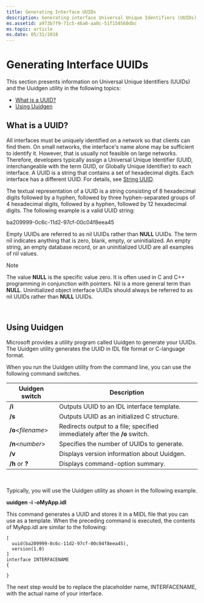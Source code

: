 ```yaml
---
title: Generating Interface UUIDs
description: Generating interface Universal Unique Identifiers (UUIDs) and using Uuidgen.
ms.assetid: a973b7f9-71c5-46a0-aa0c-51f150560dbc
ms.topic: article
ms.date: 05/31/2018
---
```


# Generating Interface UUIDs

This section presents information on Universal Unique Identifiers (UUIDs) and the Uuidgen utility in the following topics:

-   [What is a UUID?](#what-is-a-uuid)
-   [Using Uuidgen](#using-uuidgen)

## What is a UUID?

All interfaces must be uniquely identified on a network so that clients can find them. On small networks, the interface's name alone may be sufficient to identify it. However, that is usually not feasible on large networks. Therefore, developers typically assign a Universal Unique Identifier (UUID, interchangeable with the term GUID, or Globally Unique Identifier) to each interface. A UUID is a string that contains a set of hexadecimal digits. Each interface has a different UUID. For details, see [String UUID](string-uuid.md).

The textual representation of a UUID is a string consisting of 8 hexadecimal digits followed by a hyphen, followed by three hyphen-separated groups of 4 hexadecimal digits, followed by a hyphen, followed by 12 hexadecimal digits. The following example is a valid UUID string:

ba209999-0c6c-11d2-97cf-00c04f8eea45

Empty UUIDs are referred to as nil UUIDs rather than **NULL** UUIDs. The term nil indicates anything that is zero, blank, empty, or uninitialized. An empty string, an empty database record, or an uninitialized UUID are all examples of nil values.

> [!Note]  
> The value **NULL** is the specific value zero. It is often used in C and C++ programming in conjunction with pointers. Nil is a more general term than **NULL**. Uninitialized object interface UUIDs should always be referred to as nil UUIDs rather than **NULL** UUIDs.

 

## Using Uuidgen

Microsoft provides a utility program called Uuidgen to generate your UUIDs. The Uuidgen utility generates the UUID in IDL file format or C-language format.

When you run the Uuidgen utility from the command line, you can use the following command switches.



| Uuidgen switch           | Description                                                                |
|--------------------------|----------------------------------------------------------------------------|
| **/i**                   | Outputs UUID to an IDL interface template.                                 |
| **/s**                   | Outputs UUID as an initialized C structure.                                |
| **/o**<*filename*> | Redirects output to a file; specified immediately after the **/o** switch. |
| **/n**<*number*>   | Specifies the number of UUIDs to generate.                                 |
| **/v**                   | Displays version information about Uuidgen.                                |
| **/h** or **?**          | Displays command-option summary.                                           |



 

Typically, you will use the Uuidgen utility as shown in the following example.

**uuidgen -i -oMyApp.idl**

This command generates a UUID and stores it in a MIDL file that you can use as a template. When the preceding command is executed, the contents of MyApp.idl are similar to the following:

``` syntax
[
  uuid(ba209999-0c6c-11d2-97cf-00c04f8eea45),
  version(1.0)
]
interface INTERFACENAME
{

}
```

The next step would be to replace the placeholder name, INTERFACENAME, with the actual name of your interface.

 

 




